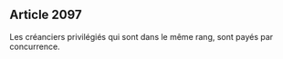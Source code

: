 Article 2097
----
Les créanciers privilégiés qui sont dans le même rang, sont payés par
concurrence.
